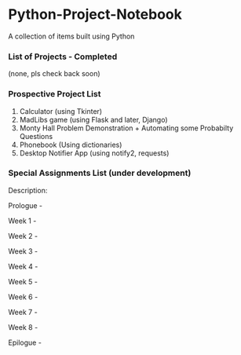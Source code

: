 # Python-Project-Notebook
A collection of items built using Python

### List of Projects - Completed
(none, pls check back soon)

### Prospective Project List
1. Calculator (using Tkinter)
2. MadLibs game (using Flask and later, Django)
3. Monty Hall Problem Demonstration + Automating some Probabilty Questions
4. Phonebook (Using dictionaries)
5. Desktop Notifier App (using notify2, requests)


### Special Assignments List (under development)

Description: 

Prologue - 

Week 1 -

Week 2 - 

Week 3 - 

Week 4 - 

Week 5 - 

Week 6 - 

Week 7 -

Week 8 - 

Epilogue - 
